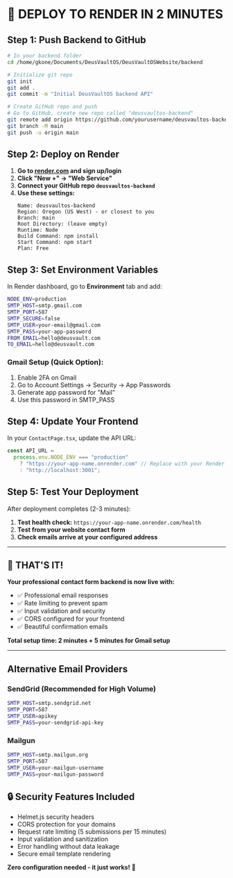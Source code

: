 # 🚀 DEPLOY TO RENDER IN 2 MINUTES

## Step 1: Push Backend to GitHub

```bash
# In your backend folder
cd /home/gkone/Documents/DeusVaultOS/DeusVaultOSWebsite/backend

# Initialize git repo
git init
git add .
git commit -m "Initial DeusVaultOS backend API"

# Create GitHub repo and push
# Go to GitHub, create new repo called "deusvaultos-backend"
git remote add origin https://github.com/yourusername/deusvaultos-backend.git
git branch -M main
git push -u origin main
```

## Step 2: Deploy on Render

1. **Go to [render.com](https://render.com) and sign up/login**
2. **Click "New +" → "Web Service"**
3. **Connect your GitHub repo `deusvaultos-backend`**
4. **Use these settings:**
   ```
   Name: deusvaultos-backend
   Region: Oregon (US West) - or closest to you
   Branch: main
   Root Directory: (leave empty)
   Runtime: Node
   Build Command: npm install
   Start Command: npm start
   Plan: Free
   ```

## Step 3: Set Environment Variables

In Render dashboard, go to **Environment** tab and add:

```bash
NODE_ENV=production
SMTP_HOST=smtp.gmail.com
SMTP_PORT=587
SMTP_SECURE=false
SMTP_USER=your-email@gmail.com
SMTP_PASS=your-app-password
FROM_EMAIL=hello@deusvault.com
TO_EMAIL=hello@deusvault.com
```

### Gmail Setup (Quick Option):

1. Enable 2FA on Gmail
2. Go to Account Settings → Security → App Passwords
3. Generate app password for "Mail"
4. Use this password in SMTP_PASS

## Step 4: Update Your Frontend

In your `ContactPage.tsx`, update the API URL:

```javascript
const API_URL =
  process.env.NODE_ENV === "production"
    ? "https://your-app-name.onrender.com" // Replace with your Render URL
    : "http://localhost:3001";
```

## Step 5: Test Your Deployment

After deployment completes (2-3 minutes):

1. **Test health check:** `https://your-app-name.onrender.com/health`
2. **Test from your website contact form**
3. **Check emails arrive at your configured address**

---

## 🎯 THAT'S IT!

**Your professional contact form backend is now live with:**

- ✅ Professional email responses
- ✅ Rate limiting to prevent spam
- ✅ Input validation and security
- ✅ CORS configured for your frontend
- ✅ Beautiful confirmation emails

**Total setup time: 2 minutes + 5 minutes for Gmail setup**

---

## Alternative Email Providers

### SendGrid (Recommended for High Volume)

```bash
SMTP_HOST=smtp.sendgrid.net
SMTP_PORT=587
SMTP_USER=apikey
SMTP_PASS=your-sendgrid-api-key
```

### Mailgun

```bash
SMTP_HOST=smtp.mailgun.org
SMTP_PORT=587
SMTP_USER=your-mailgun-username
SMTP_PASS=your-mailgun-password
```

## 🔒 Security Features Included

- Helmet.js security headers
- CORS protection for your domains
- Request rate limiting (5 submissions per 15 minutes)
- Input validation and sanitization
- Error handling without data leakage
- Secure email template rendering

**Zero configuration needed - it just works!** 🚀
